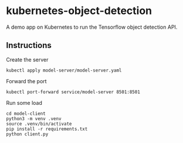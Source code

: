 # kubernetes-object-detection

A demo app on Kubernetes to run the Tensorflow object detection API.

## Instructions

Create the server
```
kubectl apply model-server/model-server.yaml
```

Forward the port
```
kubectl port-forward service/model-server 8501:8501
```

Run some load
```
cd model-client
python3 -m venv .venv
source .venv/bin/activate
pip install -r requirements.txt
python client.py
```



